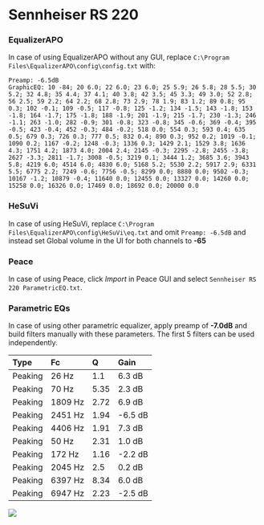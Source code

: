 # Sennheiser RS 220

### EqualizerAPO
In case of using EqualizerAPO without any GUI, replace `C:\Program Files\EqualizerAPO\config\config.txt`
with:
```
Preamp: -6.5dB
GraphicEQ: 10 -84; 20 6.0; 22 6.0; 23 6.0; 25 5.9; 26 5.8; 28 5.5; 30 5.2; 32 4.8; 35 4.4; 37 4.1; 40 3.8; 42 3.5; 45 3.3; 49 3.0; 52 2.8; 56 2.5; 59 2.2; 64 2.2; 68 2.8; 73 2.9; 78 1.9; 83 1.2; 89 0.8; 95 0.3; 102 -0.1; 109 -0.5; 117 -0.8; 125 -1.2; 134 -1.5; 143 -1.8; 153 -1.8; 164 -1.7; 175 -1.8; 188 -1.9; 201 -1.9; 215 -1.7; 230 -1.3; 246 -1.1; 263 -1.0; 282 -0.9; 301 -0.8; 323 -0.8; 345 -0.6; 369 -0.4; 395 -0.5; 423 -0.4; 452 -0.3; 484 -0.2; 518 0.0; 554 0.3; 593 0.4; 635 0.5; 679 0.3; 726 0.3; 777 0.5; 832 0.4; 890 0.3; 952 0.2; 1019 -0.1; 1090 0.2; 1167 -0.2; 1248 -0.3; 1336 0.3; 1429 2.1; 1529 3.8; 1636 4.3; 1751 4.2; 1873 4.0; 2004 2.4; 2145 -0.3; 2295 -2.8; 2455 -3.8; 2627 -3.3; 2811 -1.7; 3008 -0.5; 3219 0.1; 3444 1.2; 3685 3.6; 3943 5.8; 4219 6.0; 4514 6.0; 4830 6.0; 5168 5.2; 5530 2.2; 5917 2.9; 6331 5.5; 6775 2.2; 7249 -0.6; 7756 -0.5; 8299 0.0; 8880 0.0; 9502 -0.3; 10167 -1.2; 10879 -0.4; 11640 0.0; 12455 0.0; 13327 0.0; 14260 0.0; 15258 0.0; 16326 0.0; 17469 0.0; 18692 0.0; 20000 0.0
```

### HeSuVi
In case of using HeSuVi, replace `C:\Program Files\EqualizerAPO\config\HeSuVi\eq.txt` and omit `Preamp:
-6.5dB` and instead set Global volume in the UI for both channels to **-65**

### Peace
In case of using Peace, click *Import* in Peace GUI and select `Sennheiser RS 220 ParametricEQ.txt`.

### Parametric EQs
In case of using other parametric equalizer, apply preamp of **-7.0dB** and build filters manually with
these parameters. The first 5 filters can be used independently.

| Type    | Fc      |    Q | Gain    |
|:--------|:--------|:-----|:--------|
| Peaking | 26 Hz   | 1.1  | 6.3 dB  |
| Peaking | 70 Hz   | 5.35 | 2.3 dB  |
| Peaking | 1809 Hz | 2.72 | 6.9 dB  |
| Peaking | 2451 Hz | 1.94 | -6.5 dB |
| Peaking | 4406 Hz | 1.91 | 7.3 dB  |
| Peaking | 50 Hz   | 2.31 | 1.0 dB  |
| Peaking | 172 Hz  | 1.16 | -2.2 dB |
| Peaking | 2045 Hz | 2.5  | 0.2 dB  |
| Peaking | 6397 Hz | 8.34 | 6.0 dB  |
| Peaking | 6947 Hz | 2.23 | -2.5 dB |

![](https://raw.githubusercontent.com/jaakkopasanen/AutoEq/master/results/headphonecom/sbaf-serious/Sennheiser%20RS%20220/Sennheiser%20RS%20220.png)